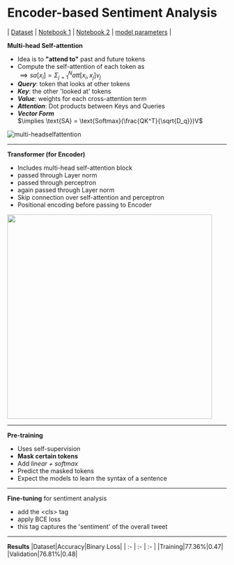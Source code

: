 # Encoder-based Sentiment Analysis
| [Dataset](https://www.kaggle.com/datasets/kazanova/sentiment140/data) | [Notebook 1](https://www.kaggle.com/code/kartikeysharmaah/1rt720-notebook-2) | [Notebook 2](https://www.kaggle.com/code/kartikeysharmaah/1tr720-notebook-3) | [model parameters](https://www.kaggle.com/models/kartikeysharmaah/bert-encoder-model) |

**Multi-head Self-attention**
* Idea is to **"attend to"** past and future tokens
* Compute the self-attention of each token as   
  $\implies sa[x_i] = \Sigma_{j=1}^{N}att[x_i,x_j]v_j$
* ***Query***: token that looks at other tokens
* ***Key***: the other 'looked at' tokens
* ***Value***: weights for each cross-attention term
* ***Attention***: Dot products between Keys and Queries
* ***Vector Form***   
  $\implies \text{SA} = \text{Softmax}(\frac{QK^T}{\sqrt{D_q}})V$   

![multi-headselfattention](https://miro.medium.com/max/469/1*GsLQLch51d7excmuAi4UzQ.png)

---
**Transformer (for Encoder)**
* Includes multi-head self-attention block
* passed through Layer norm
* passed through perceptron
* again passed through Layer norm
* Skip connection over self-attention and perceptron
* Positional encoding before passing to Encoder
<img src="https://heidloff.net/assets/img/2023/02/transformers.png" width="470px"/>

---
**Pre-training**
* Uses self-supervision
* **Mask certain tokens**
* Add *linear + softmax*
* Predict the masked tokens
* Expect the models to learn the syntax of a sentence
---

**Fine-tuning** for sentiment analysis
* add the \<cls\> tag
* apply BCE loss
* this tag captures the 'sentiment' of the overall tweet
---
**Results**
|Dataset|Accuracy|Binary Loss|
| :- | :- | :- |
|Training|77.36%|0.47|
|Validation|76.81%|0.48|
